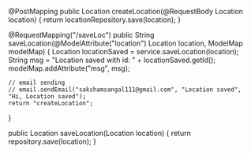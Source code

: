 
@PostMapping
public Location createLocation(@RequestBody Location location) {
    return locationRepository.save(location);
}


@RequestMapping("/saveLoc")
public String saveLocation(@ModelAttribute("location") Location location, ModelMap modelMap) {
    Location locationSaved = service.saveLocation(location);
    String msg = "Location saved with id: " + locationSaved.getId();
    modelMap.addAttribute("msg", msg);

    // email sending
    // email.sendEmail("sakshamsangal111@gmail.com", "Location saved", "Hi, Location saved");
    return "createLocation";
}

public Location saveLocation(Location location) {
    return repository.save(location);
}
